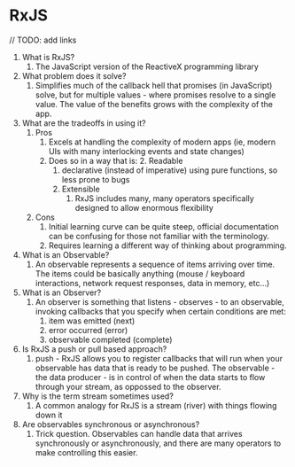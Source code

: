 # RxJS
// TODO: add links

1. What is RxJS?
   1. The JavaScript version of the ReactiveX programming library
2. What problem does it solve?
   1. Simplifies much of the callback hell that promises (in JavaScript) solve, but for multiple values - where promises resolve to a single value. The value of the benefits grows with the complexity of the app.
3. What are the tradeoffs in using it?
   1. Pros
      1. Excels at handling the complexity of modern apps (ie, modern UIs with many interlocking events and state changes)
      2. Does so in a way that is:
         2. Readable
            1. declarative (instead of imperative) using pure functions, so less prone to bugs
         3. Extensible
            1. RxJS includes many, many operators specifically designed to allow enormous flexibility
   2. Cons
      1. Initial learning curve can be quite steep, official documentation can be confusing for those not familiar with the terminology.
      2. Requires learning a different way of thinking about programming.
5. What is an Observable?
   1. An observable represents a sequence of items arriving over time. The items could be basically anything (mouse / keyboard interactions, network request responses, data in memory, etc...)
6. What is an Observer?
   1. An observer is something that listens - observes - to an observable, invoking callbacks that you specify when certain conditions are met:
      1. item was emitted (next)
      2. error occurred (error)
      3. observable completed (complete)
7. Is RxJS a push or pull based approach?
   1. push - RxJS allows you to register callbacks that will run when your observable has data that is ready to be pushed. The observable - the data producer - is in control of when the data starts to flow through your stream, as oppossed to the observer.
8. Why is the term stream sometimes used?
   1. A common analogy for RxJS is a stream (river) with things flowing down it
9. Are observables synchronous or asynchronous?
   1.  Trick question. Observables can handle data that arrives synchronously or asynchronously, and there are many operators to make controlling this easier.